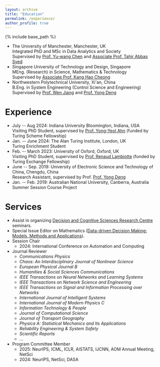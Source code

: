 ```yaml
---
layout: archive
title: "Education"
permalink: /experience/
author_profile: true
---
```


{% include base_path %}


- The University of Manchester, Manchester, UK<br>
  Integrated PhD and MSc in Data Analytics and Society<br>
  Supervised by [Prof. Yu-wang Chen](https://research.manchester.ac.uk/en/persons/yu-wang.chen) and [Associate Prof. Tahir Abbas Syed](https://research.manchester.ac.uk/en/persons/tahirabbas.syed)
- Singapore University of Technology and Design, Singapore<br>
  MEng. (Research) in Science, Mathematics & Technology<br>
  Supervised by [Associate Prof. Kang Hao Cheong](https://dr.ntu.edu.sg/cris/rp/rp02319)
- Northwestern Polytechnical University, Xi'an, China<br>
  B.Eng. in System Engineering (Control Science and Engineering)<br>
  Supervised by [Prof. Wen Jiang](https://teacher.nwpu.edu.cn/en/jiangwen.html) and [Prof. Yong Deng](https://en.uestc.edu.cn/info/1074/3243.htm)


Experience
======
- July -- Aug 2024: Indiana University Bloomington, Indiana, USA<br>
  Visiting PhD Student, supervised by [Prof. Yong-Yeol Ahn](https://yongyeol.com/) (funded by Turing Scheme Fellowship)
- Jan. -- June 2024: The Alan Turing Institute, London, UK<br>
  Turing Enrichment Student
- Feb. -- March 2023: University of Oxford, Oxford, UK<br>
  Visiting PhD Student, supervised by [Prof. Renaud Lambiotte](https://www.maths.ox.ac.uk/people/renaud.lambiotte) (funded by Turing Exchange Fellowship)
- June -- Sep. 2019: University of Electronic Science and Technology of China, Chengdu, China<br>
  Research Assistant, supervised by Prof. [Prof. Yong Deng](https://en.uestc.edu.cn/info/1074/3243.htm)
- Jan. -- Feb. 2019: Australian National University, Canberra, Australia<br>
  Summer Session Course Project


Services
======
- Assist in organizing [Decision and Cognitive Sciences Research Centre](https://www.alliancembs.manchester.ac.uk/research/decision-and-cognitive-sciences-research-centre/) seminars.
- Special Issue Editor on Mathematics ([Data-driven Decision Making: Models, Methods and Applications](https://www.mdpi.com/journal/mathematics/special_issues/Data_Driven_Decis_Mak)).
- Session Chair
  * 2024: International Conference on Automation and Computing
- Journal Reviewer
  * *Communications Physics*
  * *Chaos: An Interdisciplinary Journal of Nonlinear Science*
  * *European Physical Journal B*
  * *Humanities & Social Sciences Communications*
  * *IEEE Transactions on Neural Networks and Learning Systems*
  * *IEEE Transactions on Network Science and Engineering*
  * *IEEE Transactions on Signal and Information Processing over Networks*
  * *International Journal of Intelligent Systems*
  * *International Journal of Modern Physics C*
  * *Information Technology & People*
  * *Journal of Computational Science*
  * *Journal of Transport Geography*
  * *Physica A: Statistical Mechanics and Its Applications*
  * *Reliability Engineering & System Safety*
  * *Scientific Reports*
  * ...
- Program Committee Member
  * 2025: NeurIPS, ICML, ICLR, AISTATS, IJCNN, AOM Annual Meeting, NetSci
  * 2024: NeurIPS, NetSci, DASA